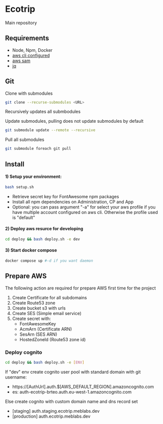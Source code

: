 # Ecotrip

Main repository

## Requirements

- Node, Npm, Docker
- [aws cli configured](https://docs.aws.amazon.com/it_it/translate/latest/dg/setup-awscli.html)
- [aws sam](https://docs.aws.amazon.com/serverless-application-model/latest/developerguide/serverless-sam-cli-install.html)
- [jq](https://stedolan.github.io/jq/download/)

## Git

Clone with submodules

```sh
git clone --recurse-submodules <URL>
```

Recursively updates all submbodules

Update submodules, pulling does not update submodules by default

```sh
git submodule update --remote --recursive
```

Pull all submodules

```sh
git submodule foreach git pull
```

## Install

#### 1) Setup your environment:

```sh
bash setup.sh
```

- Retrieve secret key for FontAwesome npm packages
- Install all npm dependencies on Administration, CP and App
- Optional: you can pass argument "-a" for select your aws profile if you have multiple account configured on aws cli. Otherwise the profile used is "default"

#### 2) Deploy aws resurce for developing

```sh
cd deploy && bash deploy.sh -e dev
```

#### 3) Start docker compose

```sh
docker compose up #-d if you want daemon
```

## Prepare AWS

The following action are required for prepare AWS first time for the project

1. Create Certificate for all subdomains
2. Create Route53 zone
3. Create bucket s3 with urls
4. Create SES (Simple email service)
5. Create secret with:
   - FontAwesomeKey
   - AcmArn (Certificate ARN)
   - SesArn (SES ARN)
   - HostedZoneId (Route53 zone id)

### Deploy cognito

```sh
cd deploy && bash deploy.sh -e [ENV]
```

If "dev" env create cognito user pool with standard domain with git username:

- https://[AuthUrl].auth.$[AWS_DEFAULT_REGION].amazoncognito.com
- es: auth-ecotrip-brteo.auth.eu-west-1.amazoncognito.com

Else create cognito with custom domain name and dns record set

- [staging] auth.staging.ecotrip.meblabs.dev
- [production] auth.ecotrip.meblabs.dev
